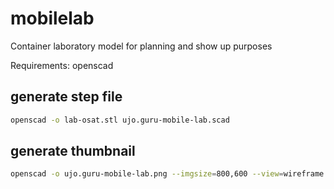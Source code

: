 # mobilelab

Container laboratory model for planning and show up purposes

Requirements: openscad

## generate step file 

``` bash
openscad -o lab-osat.stl ujo.guru-mobile-lab.scad
```

## generate thumbnail 

``` bash
openscad -o ujo.guru-mobile-lab.png --imgsize=800,600 --view=wireframe ujo.guru-mobile-lab.scad
```

